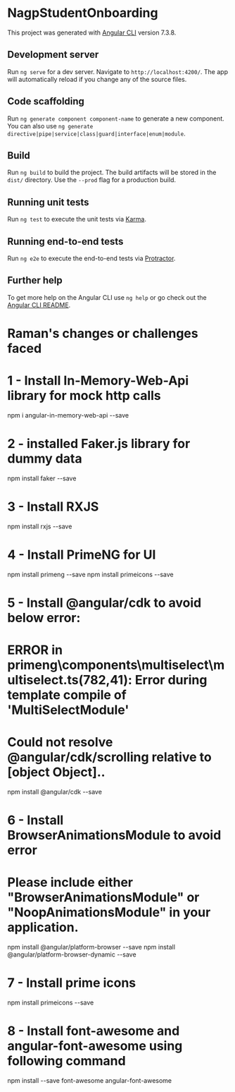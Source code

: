 # NagpStudentOnboarding

This project was generated with [Angular CLI](https://github.com/angular/angular-cli) version 7.3.8.

## Development server

Run `ng serve` for a dev server. Navigate to `http://localhost:4200/`. The app will automatically reload if you change any of the source files.

## Code scaffolding

Run `ng generate component component-name` to generate a new component. You can also use `ng generate directive|pipe|service|class|guard|interface|enum|module`.

## Build

Run `ng build` to build the project. The build artifacts will be stored in the `dist/` directory. Use the `--prod` flag for a production build.

## Running unit tests

Run `ng test` to execute the unit tests via [Karma](https://karma-runner.github.io).

## Running end-to-end tests

Run `ng e2e` to execute the end-to-end tests via [Protractor](http://www.protractortest.org/).

## Further help

To get more help on the Angular CLI use `ng help` or go check out the [Angular CLI README](https://github.com/angular/angular-cli/blob/master/README.md).



# Raman's changes or challenges faced
# 1 - Install In-Memory-Web-Api library for mock http calls
npm i angular-in-memory-web-api --save

# 2 - installed Faker.js library for dummy data
npm install faker --save

# 3 - Install RXJS
npm install rxjs --save

# 4 - Install PrimeNG for UI 
npm install primeng --save
npm install primeicons --save

# 5 - Install @angular/cdk to avoid below error:
  # ERROR in primeng\components\multiselect\multiselect.ts(782,41): Error during template compile of 'MultiSelectModule'
  # Could not resolve @angular/cdk/scrolling relative to [object Object]..
npm install @angular/cdk --save

# 6 - Install BrowserAnimationsModule to avoid error 
  # Please include either "BrowserAnimationsModule" or "NoopAnimationsModule" in your application.
npm install @angular/platform-browser --save
npm install @angular/platform-browser-dynamic --save

# 7 - Install prime icons
npm install primeicons --save

# 8 - Install font-awesome and angular-font-awesome using following command
npm install --save font-awesome angular-font-awesome
